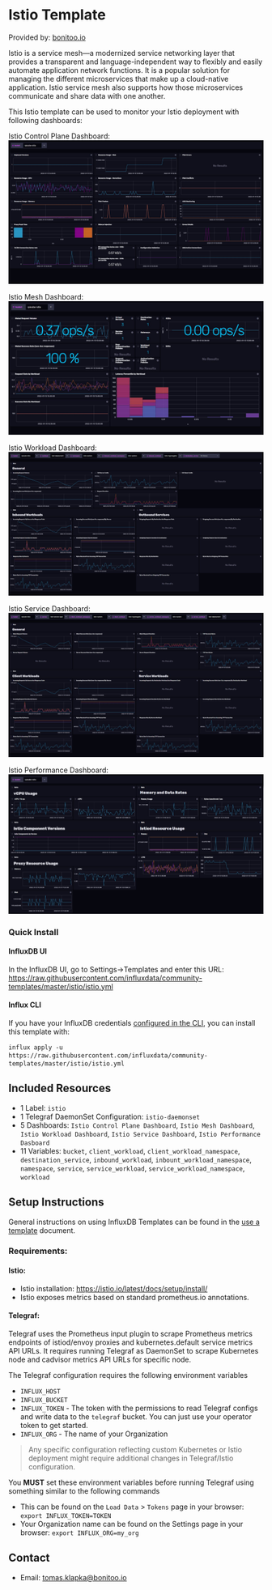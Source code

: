 # Istio Template

Provided by: [bonitoo.io](.)

Istio is a service mesh—a modernized service networking layer that provides a transparent and language-independent way to flexibly and easily automate application network functions. It is a popular solution for managing the different microservices that make up a cloud-native application. Istio service mesh also supports how those microservices communicate and share data with one another.

This Istio template can be used to monitor your Istio deployment with following dashboards:

Istio Control Plane Dashboard:
![Istio Control Plane Dashboard](img/istio_control_plane.jpg)

Istio Mesh Dashboard:
![Istio Mesh Dashboard](img/istio_mesh.jpg)

Istio Workload Dashboard:
![Istio Workload Dashboard](img/istio_workload.jpg)

Istio Service Dashboard:
![Istio Service Dashboard](img/istio_service.jpg)

Istio Performance Dashboard:
![Istio Performance Dashboard](img/istio_performance.jpg)

### Quick Install

#### InfluxDB UI

In the InfluxDB UI, go to Settings->Templates and enter this URL: https://raw.githubusercontent.com/influxdata/community-templates/master/istio/istio.yml

#### Influx CLI

If you have your InfluxDB credentials [configured in the CLI](https://v2.docs.influxdata.com/v2.0/reference/cli/influx/config/), you can install this template with:

```
influx apply -u https://raw.githubusercontent.com/influxdata/community-templates/master/istio/istio.yml
```

## Included Resources

- 1 Label: `istio`
- 1 Telegraf DaemonSet Configuration: `istio-daemonset`
- 5 Dashboards: `Istio Control Plane Dashboard`, `Istio Mesh Dashboard`, `Istio Workload Dashboard`, `Istio Service Dashboard`, `Istio Performance Dasboard`
- 11 Variables: `bucket`, `client_workload`, `client_workload_namespace`, `destination_service`, `inbound_workload`, `inbount_workload_namespace`, `namespace`, `service`, `service_workload`, `service_workload_namespace`, `workload`

## Setup Instructions

General instructions on using InfluxDB Templates can be found in the [use a template](../docs/use_a_template.md) document.

### Requirements:

#### Istio:

- Istio installation: https://istio.io/latest/docs/setup/install/
- Istio exposes metrics based on standard prometheus.io annotations.

#### Telegraf:

Telegraf uses the Prometheus input plugin to scrape Prometheus metrics endpoints of istiod/envoy proxies and kubernetes.default service metrics API URLs.
It requires running Telegraf as DaemonSet to scrape Kubernetes node and cadvisor metrics API URLs for specific node.

The Telegraf configuration requires the following environment variables

- `INFLUX_HOST`
- `INFLUX_BUCKET`
- `INFLUX_TOKEN` - The token with the permissions to read Telegraf configs and write data to the `telegraf` bucket. You can just use your operator token to get started.
- `INFLUX_ORG` - The name of your Organization

> Any specific configuration reflecting custom Kubernetes or Istio deployment might require additional changes in Telegraf/Istio configuration.

You **MUST** set these environment variables before running Telegraf using something similar to the following commands

- This can be found on the `Load Data` > `Tokens` page in your browser: `export INFLUX_TOKEN=TOKEN`
- Your Organization name can be found on the Settings page in your browser: `export INFLUX_ORG=my_org`

## Contact

- Email: tomas.klapka@bonitoo.io
